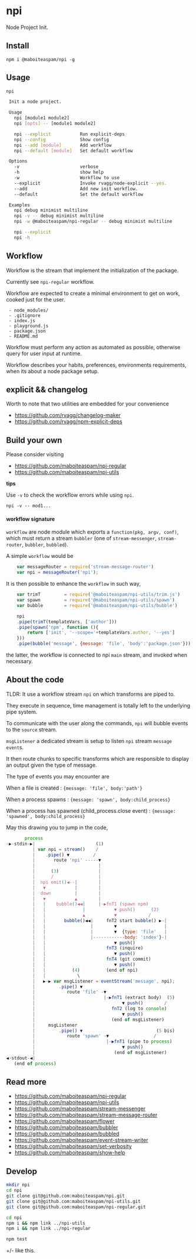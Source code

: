 # npi

Node Project Init.

## Install

    npm i @maboiteaspam/npi -g

## Usage

```bash
npi

 Init a node project.

 Usage
   npi [module1 module2]
   npi [opts] -- [module1 module2]

   npi --explicit           Run explicit-deps
   npi --config             Show config
   npi --add [module]       Add workflow
   npi --default [module]   Set default workflow

 Options
   -v                       verbose
   -h                       show help
   -w                       Workflow to use
   --explicit               Invoke rvagg/node-explicit --yes.
   --add                    Add new init workflow.
   --default                Set the default workflow

 Examples
   npi debug minimist multiline
   npi -v -- debug minimist multiline
   npi -w @maboiteaspam/npi-regular -- debug minimist multiline

   npi --explicit
   npi -h
```

## Workflow

Workflow is the stream that implement the initialization of the package.

Currently see `npi-regular` workflow.

Workflow are expected to create a
minimal environment to get on work,
cooked just for the user.

```
 - node_modules/
 - .gitignore
 - index.js
 - playground.js
 - package.json
 - README.md
```

Workflow must perform any action as automated as possible,
otherwise query for user input at runtime.

Workflow describes your habits, preferences,
environments requirements,
when its about a node package setup.

## explicit && changelog

Worth to note that two utilities are embedded for your convenience

- https://github.com/rvagg/changelog-maker
- https://github.com/rvagg/npm-explicit-deps


## Build your own

Please consider visiting

- https://github.com/maboiteaspam/npi-regular
- https://github.com/maboiteaspam/npi-utils

__tips__

Use `-v` to check the workflow errors while using `npi`.

```
npi -v -- mod1...
```

#### workflow signature

`workflow` are node module which exports a `function(pkg, argv, conf)`,
which must return a stream `bubbler`
(one of `stream-messenger`, `stream-router`, `bubbler`, `bubbled`).

A simple `workflow` would be

```js
    var messageRouter = require('stream-message-router')
    var npi = messageRouter('npi');
```

It is then possible to enhance the `workflow` in such way,

```js
    var trimT         = require('@maboiteaspam/npi-utils/trim.js')
    var spawn         = require('@maboiteaspam/npi-utils/spawn')
    var bubble        = require('@maboiteaspam/npi-utils/bubble')

    npi
    .pipe(trimT(templateVars, ['author']))
    .pipe(spawn('npm', function (){
        return ['init', '--scope='+templateVars.author, '--yes']
    }))
    .pipe(bubble('message', {message: 'file', 'body':'package.json'}))
```

the latter, the workflow is connected to npi `main` stream, and invoked when necessary.

## About the code

TLDR: It use a workflow stream `npi` on which transforms are piped to.

They execute in sequence, time management is totally left to the underlying pipe system.

To communicate with the user along the commands, `npi` will bubble events to the `source` stream.

`msgListener` a dedicated stream is setup to listen `npi` stream  `message event`s.

It then route chunks to specific transforms which are responsible to display an output given the type of message.

The type of events you may encounter are

When a file is created : `{message: 'file', body:'path'}`

When a process spawns : `{message: 'spawn', body:child_process}`

When a process has spawned (child_process.close event) : `{message: 'spawned', body:child_process}`


May this drawing you to jump in the code,

```js
       process
-▶-stdin-▶|                       (1)
          | var npi = stream()    /
          |    .pipe() ▼         /
          |       route 'npi' -----▼
          |                        |
          |      (3)               |
          |      /                 |
          |  npi emit()◀--|        |
          |   ▼           |        |
          |  down         |        |
          |   ▼           ▲        |
          |   |    bubble()◀◀|     |-▶fnT1 (spawn npm)
          |   |              |           ▼ push()      (2)
          |   |              ▲           ▼            /
          |   |       bubble()◀◀|     fnT2 start bubble() ▶-|
          |   |                 |        ▼                  |
          |   |                 |        ▼  {type: 'file'   |
          |   |                 |------------body: 'index'}-|
          |   |                          ▼ push()
          |   |                       fnT3 (inquire)
          |   |                          ▼ push()
          |   |                       fnT4 (git commit)
          |   |                          ▼ push()
          |   |          (4)          (end of npi)
          |   |            \
          |   ▶-▶ var msgListener = eventStream('message', npi);
          |         .pipe() ▼
          |            route 'file' -▼
          |                          |-▶fnT1 (extract body)  (5)
          |                                 ▼ push()        /
          |                             fnT2 (log to console)
          |                                 ▼ push()
          |                             (end of msgListener)
          |     msgListener
          |         .pipe() ▼                            (5 bis)
          |            route 'spawn' -▼                 /
          |                           |-▶fnT1 (pipe to process)
          |                                 ▼ push()
          |                              (end of msgListener)
◀-stdout-◀|
   (end of process)
```


## Read more

- https://github.com/maboiteaspam/npi-regular
- https://github.com/maboiteaspam/npi-utils
- https://github.com/maboiteaspam/stream-messenger
- https://github.com/maboiteaspam/stream-message-router
- https://github.com/maboiteaspam/flower
- https://github.com/maboiteaspam/bubbler
- https://github.com/maboiteaspam/bubbled
- https://github.com/maboiteaspam/event-stream-writer
- https://github.com/maboiteaspam/set-verbosity
- https://github.com/maboiteaspam/show-help


## Develop

```bash
mkdir npi
cd npi
git clone git@github.com:maboiteaspam/npi.git
git clone git@github.com:maboiteaspam/npi-utils.git
git clone git@github.com:maboiteaspam/npi-regular.git

cd npi
npm i && npm link ../npi-utils
npm i && npm link ../npi-regular

npm test
```

+/- like this.
